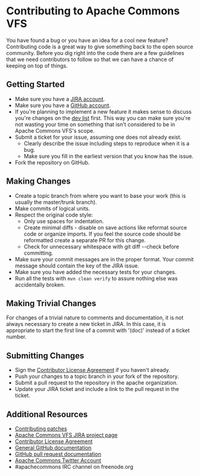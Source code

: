 <!---
 Licensed to the Apache Software Foundation (ASF) under one or more
 contributor license agreements.  See the NOTICE file distributed with
 this work for additional information regarding copyright ownership.
 The ASF licenses this file to You under the Apache License, Version 2.0
 (the "License"); you may not use this file except in compliance with
 the License.  You may obtain a copy of the License at

      http://www.apache.org/licenses/LICENSE-2.0

 Unless required by applicable law or agreed to in writing, software
 distributed under the License is distributed on an "AS IS" BASIS,
 WITHOUT WARRANTIES OR CONDITIONS OF ANY KIND, either express or implied.
 See the License for the specific language governing permissions and
 limitations under the License.
-->
<!---
 +======================================================================+
 |****                                                              ****|
 |****      THIS FILE IS GENERATED BY THE COMMONS BUILD PLUGIN      ****|
 |****                    DO NOT EDIT DIRECTLY                      ****|
 |****                                                              ****|
 +======================================================================+
 | TEMPLATE FILE: contributing-md-template.md                           |
 | commons-build-plugin/trunk/src/main/resources/commons-xdoc-templates |
 +======================================================================+
 |                                                                      |
 | 1) Re-generate using: mvn commons:contributing-md                    |
 |                                                                      |
 | 2) Set the following properties in the component's pom:              |
 |    - commons.jira.id  (required, alphabetic, upper case)             |
 |                                                                      |
 | 3) Example Properties                                                |
 |                                                                      |
 |  <properties>                                                        |
 |    <commons.jira.id>MATH</commons.jira.id>                           |
 |  </properties>                                                       |
 |                                                                      |
 +======================================================================+
--->
Contributing to Apache Commons VFS
======================

You have found a bug or you have an idea for a cool new feature? Contributing code is a great way to give something back to
the open source community. Before you dig right into the code there are a few guidelines that we need contributors to
follow so that we can have a chance of keeping on top of things.

Getting Started
---------------

+ Make sure you have a [JIRA account](https://issues.apache.org/jira/).
+ Make sure you have a [GitHub account](https://github.com/signup/free).
+ If you're planning to implement a new feature it makes sense to discuss you're changes on the [dev list](http://commons.apache.org/proper/commons-vfs/mail-lists.html) first. This way you can make sure you're not wasting your time on something that isn't considered to be in Apache Commons VFS's scope.
+ Submit a ticket for your issue, assuming one does not already exist.
  + Clearly describe the issue including steps to reproduce when it is a bug.
  + Make sure you fill in the earliest version that you know has the issue.
+ Fork the repository on GitHub.

Making Changes
--------------

+ Create a topic branch from where you want to base your work (this is usually the master/trunk branch).
+ Make commits of logical units.
+ Respect the original code style:
  + Only use spaces for indentation.
  + Create minimal diffs - disable on save actions like reformat source code or organize imports. If you feel the source code should be reformatted create a separate PR for this change.
  + Check for unnecessary whitespace with git diff --check before committing.
+ Make sure your commit messages are in the proper format. Your commit message should contain the key of the JIRA issue.
+ Make sure you have added the necessary tests for your changes.
+ Run all the tests with `mvn clean verify` to assure nothing else was accidentally broken.

Making Trivial Changes
----------------------

For changes of a trivial nature to comments and documentation, it is not always necessary to create a new ticket in JIRA.
In this case, it is appropriate to start the first line of a commit with '(doc)' instead of a ticket number.

Submitting Changes
------------------

+ Sign the [Contributor License Agreement][cla] if you haven't already.
+ Push your changes to a topic branch in your fork of the repository.
+ Submit a pull request to the repository in the apache organization.
+ Update your JIRA ticket and include a link to the pull request in the ticket.

Additional Resources
--------------------

+ [Contributing patches](http://commons.apache.org/patches.html)
+ [Apache Commons VFS JIRA project page](https://issues.apache.org/jira/browse/VFS)
+ [Contributor License Agreement][cla]
+ [General GitHub documentation](http://help.github.com/)
+ [GitHub pull request documentation](http://help.github.com/send-pull-requests/)
+ [Apache Commons Twitter Account](https://twitter.com/ApacheCommons)
+ #apachecommons IRC channel on freenode.org

[cla]:http://www.apache.org/licenses/#clas
